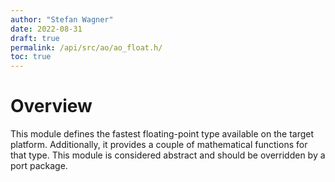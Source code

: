 ```yaml
---
author: "Stefan Wagner"
date: 2022-08-31
draft: true
permalink: /api/src/ao/ao_float.h/
toc: true
---
```


# Overview

This module defines the fastest floating-point type available on the target platform. Additionally, it provides a couple of mathematical functions for that type. This module is considered abstract and should be overridden by a port package.
